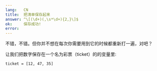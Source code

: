 ```yaml
---
lang:   CN
title:  把清单保存起来
answer: ^\[(\d+)(,\s*\d+){2,}\]$
ok:     保存成功!
error:  
---
```


不错，不错。但你并不想在每次你需要用到它的时候都重新打一遍，对吧？

让我们把数字保存在一个名为彩票（ticket）的的变量里: 

    ticket = [12, 47, 35]
